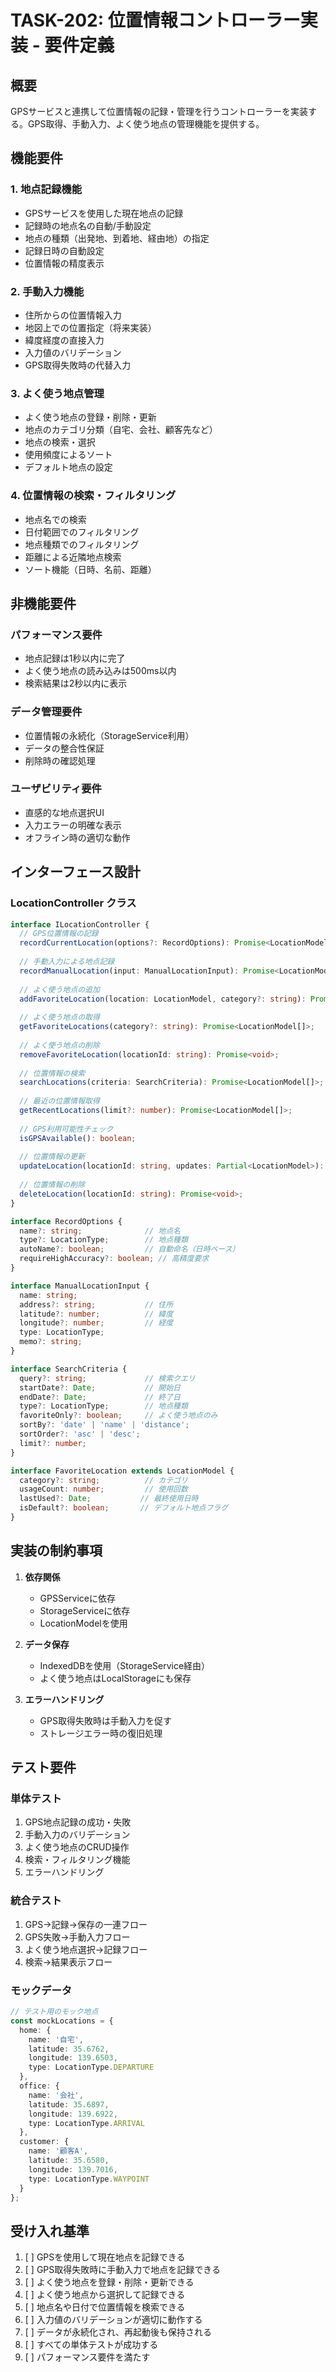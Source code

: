 # TASK-202: 位置情報コントローラー実装 - 要件定義

## 概要
GPSサービスと連携して位置情報の記録・管理を行うコントローラーを実装する。GPS取得、手動入力、よく使う地点の管理機能を提供する。

## 機能要件

### 1. 地点記録機能
- GPSサービスを使用した現在地点の記録
- 記録時の地点名の自動/手動設定
- 地点の種類（出発地、到着地、経由地）の指定
- 記録日時の自動設定
- 位置情報の精度表示

### 2. 手動入力機能
- 住所からの位置情報入力
- 地図上での位置指定（将来実装）
- 緯度経度の直接入力
- 入力値のバリデーション
- GPS取得失敗時の代替入力

### 3. よく使う地点管理
- よく使う地点の登録・削除・更新
- 地点のカテゴリ分類（自宅、会社、顧客先など）
- 地点の検索・選択
- 使用頻度によるソート
- デフォルト地点の設定

### 4. 位置情報の検索・フィルタリング
- 地点名での検索
- 日付範囲でのフィルタリング
- 地点種類でのフィルタリング
- 距離による近隣地点検索
- ソート機能（日時、名前、距離）

## 非機能要件

### パフォーマンス要件
- 地点記録は1秒以内に完了
- よく使う地点の読み込みは500ms以内
- 検索結果は2秒以内に表示

### データ管理要件
- 位置情報の永続化（StorageService利用）
- データの整合性保証
- 削除時の確認処理

### ユーザビリティ要件
- 直感的な地点選択UI
- 入力エラーの明確な表示
- オフライン時の適切な動作

## インターフェース設計

### LocationController クラス

```typescript
interface ILocationController {
  // GPS位置情報の記録
  recordCurrentLocation(options?: RecordOptions): Promise<LocationModel>;
  
  // 手動入力による地点記録
  recordManualLocation(input: ManualLocationInput): Promise<LocationModel>;
  
  // よく使う地点の追加
  addFavoriteLocation(location: LocationModel, category?: string): Promise<void>;
  
  // よく使う地点の取得
  getFavoriteLocations(category?: string): Promise<LocationModel[]>;
  
  // よく使う地点の削除
  removeFavoriteLocation(locationId: string): Promise<void>;
  
  // 位置情報の検索
  searchLocations(criteria: SearchCriteria): Promise<LocationModel[]>;
  
  // 最近の位置情報取得
  getRecentLocations(limit?: number): Promise<LocationModel[]>;
  
  // GPS利用可能性チェック
  isGPSAvailable(): boolean;
  
  // 位置情報の更新
  updateLocation(locationId: string, updates: Partial<LocationModel>): Promise<LocationModel>;
  
  // 位置情報の削除
  deleteLocation(locationId: string): Promise<void>;
}

interface RecordOptions {
  name?: string;              // 地点名
  type?: LocationType;        // 地点種類
  autoName?: boolean;         // 自動命名（日時ベース）
  requireHighAccuracy?: boolean; // 高精度要求
}

interface ManualLocationInput {
  name: string;
  address?: string;           // 住所
  latitude?: number;          // 緯度
  longitude?: number;         // 経度
  type: LocationType;
  memo?: string;
}

interface SearchCriteria {
  query?: string;             // 検索クエリ
  startDate?: Date;           // 開始日
  endDate?: Date;             // 終了日
  type?: LocationType;        // 地点種類
  favoriteOnly?: boolean;     // よく使う地点のみ
  sortBy?: 'date' | 'name' | 'distance';
  sortOrder?: 'asc' | 'desc';
  limit?: number;
}

interface FavoriteLocation extends LocationModel {
  category?: string;          // カテゴリ
  usageCount: number;         // 使用回数
  lastUsed?: Date;           // 最終使用日時
  isDefault?: boolean;       // デフォルト地点フラグ
}
```

## 実装の制約事項

1. **依存関係**
   - GPSServiceに依存
   - StorageServiceに依存
   - LocationModelを使用

2. **データ保存**
   - IndexedDBを使用（StorageService経由）
   - よく使う地点はLocalStorageにも保存

3. **エラーハンドリング**
   - GPS取得失敗時は手動入力を促す
   - ストレージエラー時の復旧処理

## テスト要件

### 単体テスト
1. GPS地点記録の成功・失敗
2. 手動入力のバリデーション
3. よく使う地点のCRUD操作
4. 検索・フィルタリング機能
5. エラーハンドリング

### 統合テスト
1. GPS→記録→保存の一連フロー
2. GPS失敗→手動入力フロー
3. よく使う地点選択→記録フロー
4. 検索→結果表示フロー

### モックデータ
```typescript
// テスト用のモック地点
const mockLocations = {
  home: { 
    name: '自宅', 
    latitude: 35.6762, 
    longitude: 139.6503,
    type: LocationType.DEPARTURE
  },
  office: { 
    name: '会社', 
    latitude: 35.6897, 
    longitude: 139.6922,
    type: LocationType.ARRIVAL
  },
  customer: { 
    name: '顧客A', 
    latitude: 35.6580, 
    longitude: 139.7016,
    type: LocationType.WAYPOINT
  }
};
```

## 受け入れ基準

1. [ ] GPSを使用して現在地点を記録できる
2. [ ] GPS取得失敗時に手動入力で地点を記録できる
3. [ ] よく使う地点を登録・削除・更新できる
4. [ ] よく使う地点から選択して記録できる
5. [ ] 地点名や日付で位置情報を検索できる
6. [ ] 入力値のバリデーションが適切に動作する
7. [ ] データが永続化され、再起動後も保持される
8. [ ] すべての単体テストが成功する
9. [ ] パフォーマンス要件を満たす